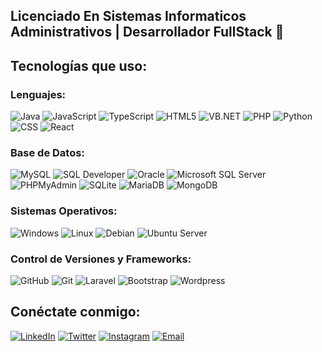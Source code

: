 ## Licenciado En Sistemas Informaticos Administrativos | Desarrollador FullStack 👋
## Tecnologías que uso:
### Lenguajes:
![Java](https://img.shields.io/badge/Java-ED8B00?style=for-the-badge&logo=java&logoColor=white)
![JavaScript](https://img.shields.io/badge/JavaScript-F7DF1E?style=for-the-badge&logo=javascript&logoColor=black)
![TypeScript](https://img.shields.io/badge/TypeScript-007ACC?style=for-the-badge&logo=typescript&logoColor=white)
![HTML5](https://img.shields.io/badge/HTML5-E34F26?style=for-the-badge&logo=html5&logoColor=white)
![VB.NET](https://img.shields.io/badge/VB.NET-5C2D91?style=for-the-badge&logo=.net&logoColor=white)
![PHP](https://img.shields.io/badge/PHP-777BB4?style=for-the-badge&logo=php&logoColor=white)
![Python](https://img.shields.io/badge/Python-3776AB?style=for-the-badge&logo=python&logoColor=white)
![CSS](https://img.shields.io/badge/CSS3-1572B6?style=for-the-badge&logo=css3&logoColor=white)
![React](https://img.shields.io/badge/React-20232A?style=for-the-badge&logo=react&logoColor=61DAFB)
### Base de Datos:
![MySQL](https://img.shields.io/badge/MySQL-4479A1?style=for-the-badge&logo=mysql&logoColor=white)
![SQL Developer](https://img.shields.io/badge/SQL_Developer-007396?style=for-the-badge&logo=oracle&logoColor=white)
![Oracle](https://img.shields.io/badge/Oracle-F80000?style=for-the-badge&logo=oracle&logoColor=white)
![Microsoft SQL Server](https://img.shields.io/badge/SQL_Server-CC2927?style=for-the-badge&logo=microsoft-sql-server&logoColor=white)
![PHPMyAdmin](https://img.shields.io/badge/PHPMyAdmin-6C78AF?style=for-the-badge&logo=phpmyadmin&logoColor=white)
![SQLite](https://img.shields.io/badge/SQLite-003B57?style=for-the-badge&logo=sqlite&logoColor=white)
![MariaDB](https://img.shields.io/badge/MariaDB-003545?style=for-the-badge&logo=mariadb&logoColor=white)
![MongoDB](https://img.shields.io/badge/MongoDB-4EA94B?style=for-the-badge&logo=mongodb&logoColor=white)
### Sistemas Operativos:
![Windows](https://img.shields.io/badge/Windows-0078D6?style=for-the-badge&logo=windows&logoColor=white)
![Linux](https://img.shields.io/badge/Linux-FCC624?style=for-the-badge&logo=linux&logoColor=black)
![Debian](https://img.shields.io/badge/Debian-A81D33?style=for-the-badge&logo=debian&logoColor=white)
![Ubuntu Server](https://img.shields.io/badge/Ubuntu_Server-E95420?style=for-the-badge&logo=ubuntu&logoColor=white)

### Control de Versiones y Frameworks:
![GitHub](https://img.shields.io/badge/GitHub-181717?style=for-the-badge&logo=github&logoColor=white)
![Git](https://img.shields.io/badge/Git-F05032?style=for-the-badge&logo=git&logoColor=white)
![Laravel](https://img.shields.io/badge/Laravel-FF2D20?style=for-the-badge&logo=laravel&logoColor=white)
![Bootstrap](https://img.shields.io/badge/Bootstrap-7952B3?style=for-the-badge&logo=bootstrap&logoColor=white)
![Wordpress](https://img.shields.io/badge/Wordpress-21759B?style=for-the-badge&logo=wordpress&logoColor=white)
## Conéctate conmigo:
[![LinkedIn](https://img.shields.io/badge/LinkedIn-0077B5?style=for-the-badge&logo=linkedin&logoColor=white)](https://www.linkedin.com/in/joaqu%C3%ADnpolanco199726/)
[![Twitter](https://img.shields.io/badge/Twitter-1DA1F2?style=for-the-badge&logo=twitter&logoColor=white)](https://twitter.com/joaking17xD)
[![Instagram](https://img.shields.io/badge/Instagram-E4405F?style=for-the-badge&logo=instagram&logoColor=white)](https://www.instagram.com/joakin17xd/)
[![Email](https://img.shields.io/badge/Email-D14836?style=for-the-badge&logo=gmail&logoColor=white)](mailto:joakinpolanco199726@gmail.com)

<!--
**JoaquinPolanco/JoaquinPolanco** is a ✨ _special_ ✨ repository because its `README.md` (this file) appears on your GitHub profile.

Here are some ideas to get you started:

- 🔭 I’m currently working on ...
- 🌱 I’m currently learning ...
- 👯 I’m looking to collaborate on ...
- 🤔 I’m looking for help with ...
- 💬 Ask me about ...
- 📫 How to reach me: ...
- 😄 Pronouns: ...
- ⚡ Fun fact: ...
-->
